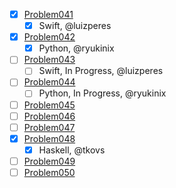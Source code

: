- [X] [Problem041](https://projecteuler.net/problem=41)
	- [X] Swift, @luizperes
- [X] [Problem042](https://projecteuler.net/problem=42)
	- [X] Python, @ryukinix
- [ ] [Problem043](https://projecteuler.net/problem=43)
	- [ ] Swift, In Progress, @luizperes
- [ ] [Problem044](https://projecteuler.net/problem=44)
    - [ ] Python, In Progress, @ryukinix 
- [ ] [Problem045](https://projecteuler.net/problem=45)
- [ ] [Problem046](https://projecteuler.net/problem=46)
- [ ] [Problem047](https://projecteuler.net/problem=47)
- [X] [Problem048](https://projecteuler.net/problem=48)
	- [X] Haskell, @tkovs
- [ ] [Problem049](https://projecteuler.net/problem=49)
- [ ] [Problem050](https://projecteuler.net/problem=50)
